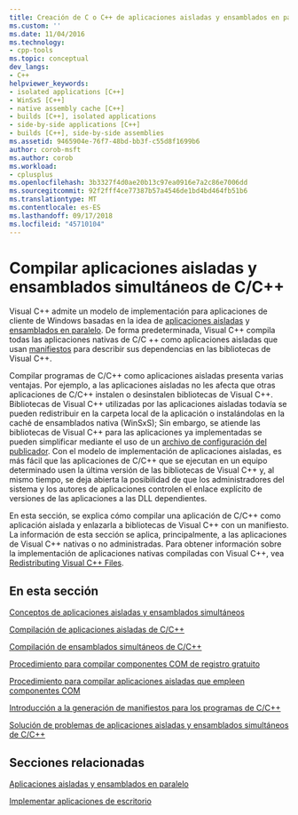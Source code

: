 ```yaml
---
title: Creación de C o C++ de aplicaciones aisladas y ensamblados en paralelo | Microsoft Docs
ms.custom: ''
ms.date: 11/04/2016
ms.technology:
- cpp-tools
ms.topic: conceptual
dev_langs:
- C++
helpviewer_keywords:
- isolated applications [C++]
- WinSxS [C++]
- native assembly cache [C++]
- builds [C++], isolated applications
- side-by-side applications [C++]
- builds [C++], side-by-side assemblies
ms.assetid: 9465904e-76f7-48bd-bb3f-c55d8f1699b6
author: corob-msft
ms.author: corob
ms.workload:
- cplusplus
ms.openlocfilehash: 3b3327f4d0ae20b13c97ea0916e7a2c86e7006dd
ms.sourcegitcommit: 92f2fff4ce77387b57a4546de1bd4bd464fb51b6
ms.translationtype: MT
ms.contentlocale: es-ES
ms.lasthandoff: 09/17/2018
ms.locfileid: "45710104"
---
```

# <a name="building-cc-isolated-applications-and-side-by-side-assemblies"></a>Compilar aplicaciones aisladas y ensamblados simultáneos de C/C++

Visual C++ admite un modelo de implementación para aplicaciones de cliente de Windows basadas en la idea de [aplicaciones aisladas](/windows/desktop/SbsCs/isolated-applications) y [ensamblados en paralelo](/windows/desktop/SbsCs/about-side-by-side-assemblies-). De forma predeterminada, Visual C++ compila todas las aplicaciones nativas de C/C ++ como aplicaciones aisladas que usan [manifiestos](https://msdn.microsoft.com/library/aa375365) para describir sus dependencias en las bibliotecas de Visual C++.

Compilar programas de C/C++ como aplicaciones aisladas presenta varias ventajas. Por ejemplo, a las aplicaciones aisladas no les afecta que otras aplicaciones de C/C++ instalen o desinstalen bibliotecas de Visual C++. Bibliotecas de Visual C++ utilizadas por las aplicaciones aisladas todavía se pueden redistribuir en la carpeta local de la aplicación o instalándolas en la caché de ensamblados nativa (WinSxS); Sin embargo, se atiende las bibliotecas de Visual C++ para las aplicaciones ya implementadas se pueden simplificar mediante el uso de un [archivo de configuración del publicador](/windows/desktop/SbsCs/publisher-configuration). Con el modelo de implementación de aplicaciones aisladas, es más fácil que las aplicaciones de C/C++ que se ejecutan en un equipo determinado usen la última versión de las bibliotecas de Visual C++ y, al mismo tiempo, se deja abierta la posibilidad de que los administradores del sistema y los autores de aplicaciones controlen el enlace explícito de versiones de las aplicaciones a las DLL dependientes.

En esta sección, se explica cómo compilar una aplicación de C/C++ como aplicación aislada y enlazarla a bibliotecas de Visual C++ con un manifiesto. La información de esta sección se aplica, principalmente, a las aplicaciones de Visual C++ nativas o no administradas. Para obtener información sobre la implementación de aplicaciones nativas compiladas con Visual C++, vea [Redistributing Visual C++ Files](../ide/redistributing-visual-cpp-files.md).

## <a name="in-this-section"></a>En esta sección

[Conceptos de aplicaciones aisladas y ensamblados simultáneos](../build/concepts-of-isolated-applications-and-side-by-side-assemblies.md)

[Compilación de aplicaciones aisladas de C/C++](../build/building-c-cpp-isolated-applications.md)

[Compilación de ensamblados simultáneos de C/C++](../build/building-c-cpp-side-by-side-assemblies.md)

[Procedimiento para compilar componentes COM de registro gratuito](../build/how-to-build-registration-free-com-components.md)

[Procedimiento para compilar aplicaciones aisladas que empleen componentes COM](../build/how-to-build-isolated-applications-to-consume-com-components.md)

[Introducción a la generación de manifiestos para los programas de C/C++](../build/understanding-manifest-generation-for-c-cpp-programs.md)

[Solución de problemas de aplicaciones aisladas y ensamblados simultáneos de C/C++](../build/troubleshooting-c-cpp-isolated-applications-and-side-by-side-assemblies.md)

## <a name="related-sections"></a>Secciones relacionadas

[Aplicaciones aisladas y ensamblados en paralelo](/windows/desktop/SbsCs/isolated-applications-and-side-by-side-assemblies-portal)

[Implementar aplicaciones de escritorio](../ide/deploying-native-desktop-applications-visual-cpp.md)